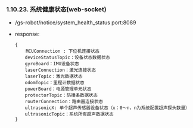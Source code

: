 ### 1.10.23. 系统健康状态(web-socket)

- /gs-robot/notice/system_health_status port:8089

- response:

  ```
  {
      MCUConnection : 下位机连接状态
    　deviceStatusTopic：设备状态数据状态
    　gyroBoard：IMU设备状态
    　laserConnection：激光连接状态
    　laserTopic：激光数据状态
    　odomTopic：里程计数据状态
    　powerBoard：电源管理单元状态
    　protectorTopic：防撞条数据状态
    　routerConnection：路由器连接状态
    　ultrasonicX: 单个超声传感器设备状态（x：0～n，n为系统配置超声探头数量）
    　ultrasonicTopic：系统所有超声数据状态
  }
  ```